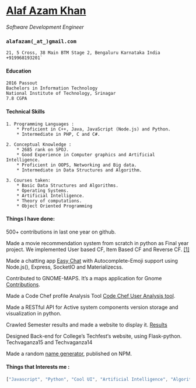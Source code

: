 # [Alaf Azam Khan](www.alafazam.com)
*Software Development Engineer* 

### `alafazam(_at_)gmail.com`

	21, 5 Cross, 38 Main BTM Stage 2, Bengaluru Karnataka India
	+919968193201`

#### Education
	2016 Passout  
	Bachelors in Information Technology  
	National Institute of Technology, Srinagar  
	7.8 CGPA

#### Technical Skills
	1. Programming Languages : 
		* Proficient in C++, Java, JavaScript (Node.js) and Python.
		* Intermediate in PHP, C and C#.

	2. Conceptual Knowledge : 
		* 2685 rank on SPOJ.
		* Good Experience in Computer graphics and Artificial Intelligence.
		* Proficient in OOPS, Networking and Big data.
		* Intermediate in Data Structures and Algorithm.

	3. Courses taken:
		* Basic Data Structures and Algorithms.
		* Operating Systems.
		* Artificial Intelligence.
		* Theory of computations.
		* Object Oriented Programming


#### Things I have done: 

500+ contributions in last one year on github.  

Made a movie recommendation system from scratch in python as Final year project. We implemented User based CF, Item Based CF and Reverse CF. [[1]](http://www.sciencedirect.com/science/article/pii/S0957417415000068) 

Made a chatting app [ Easy Chat](http://easychat.alafazam.com/) with Autocomplete-Emoji support using Node.js(), Express, SocketIO and Materializecss.
	
Contributed to GNOME-MAPS. It’s a maps application for Gnome [Contributions](https://github.com/GNOME/gnome-maps/commits/master?author=Alafazam).

Made a Code Chef profile Analysis Tool [Code Chef User Analysis tool](https://codecheftool.herokuapp.com/).

Made a RESTful API for Active system components version storage and visualization in python.

Crawled Semester results and made a website to display it. [Results](http://7thresults.alafazam.com/)

Designed Back-end for College’s Techfest‘s website, using Flask-python. Techvaganza15 and Techvaganza14

Made a random [name generator](https://github.com/Alafazam/name_generator), published on NPM.


#### Things that Interests me :  
```javascript 
["Javascript", "Python", "Cool UI", "Artificial Intelligence", "Algorithms", "Programming and Puzzles", "Computer Games"]
```


